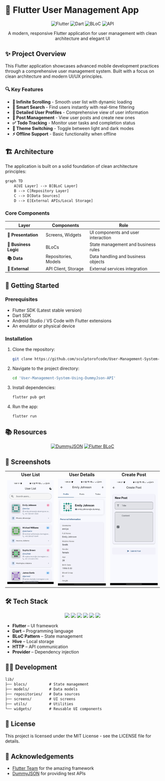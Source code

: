 # 🚀 Flutter User Management App

<div align="center">
  
![Flutter](https://img.shields.io/badge/Flutter-02569B?style=for-the-badge&logo=flutter&logoColor=white)
![Dart](https://img.shields.io/badge/Dart-0175C2?style=for-the-badge&logo=dart&logoColor=white)
![BLoC](https://img.shields.io/badge/BLoC-13B9FD?style=for-the-badge&logo=flutter&logoColor=white)
![API](https://img.shields.io/badge/REST_API-FF5722?style=for-the-badge&logo=api&logoColor=white)

</div>

<p align="center">A modern, responsive Flutter application for user management with clean architecture and elegant UI</p>

## ✨ Project Overview

This Flutter application showcases advanced mobile development practices through a comprehensive user management system. Built with a focus on clean architecture and modern UI/UX principles.

### 🔍 Key Features

- **🔄 Infinite Scrolling** - Smooth user list with dynamic loading
- **🔎 Smart Search** - Find users instantly with real-time filtering
- **👤 Detailed User Profiles** - Comprehensive view of user information
- **📝 Post Management** - View user posts and create new ones
- **✅ Todo Tracking** - Monitor user tasks and completion status
- **🌙 Theme Switching** - Toggle between light and dark modes
- **⚡ Offline Support** - Basic functionality when offline

## 🏗️ Architecture

The application is built on a solid foundation of clean architecture principles:

```mermaid
graph TD
    A[UI Layer] --> B[BLoC Layer]
    B --> C[Repository Layer]
    C --> D[Data Sources]
    D --> E[External APIs/Local Storage]
```

### Core Components

| Layer                 | Components           | Role                                |
| --------------------- | -------------------- | ----------------------------------- |
| **🎨 Presentation**   | Screens, Widgets     | UI components and user interaction  |
| **🧠 Business Logic** | BLoCs                | State management and business rules |
| **📚 Data**           | Repositories, Models | Data handling and business objects  |
| **🔌 External**       | API Client, Storage  | External services integration       |

## 🚀 Getting Started

### Prerequisites

- Flutter SDK (Latest stable version)
- Dart SDK
- Android Studio / VS Code with Flutter extensions
- An emulator or physical device

### Installation

1. Clone the repository:

   ```bash
   git clone https://github.com/sculptorofcode/User-Management-System-Using-DummyJson-API.git
   ```

2. Navigate to the project directory:

   ```bash
   cd 'User-Management-System-Using-DummyJson-API'
   ```

3. Install dependencies:

   ```bash
   flutter pub get
   ```

4. Run the app:
   ```bash
   flutter run
   ```

## 📚 Resources

<div align="center">
  
[![DummyJSON](https://img.shields.io/badge/DummyJSON-API-orange?style=for-the-badge&logo=json&logoColor=white)](https://dummyjson.com/docs)
[![Flutter BLoC](https://img.shields.io/badge/Flutter-BLoC-blue?style=for-the-badge&logo=flutter&logoColor=white)](https://bloclibrary.dev)

</div>

## 📱 Screenshots

<div align="center">
  <table>
    <tr>
      <td align="center"><strong>User List</strong></td>
      <td align="center"><strong>User Details</strong></td>
      <td align="center"><strong>Create Post</strong></td>
    </tr>
    <tr>
      <td><img src="public/user-list.jpg" width="200" alt="User List Screenshot"/></td>
      <td><img src="public/user-details.jpg" width="200" alt="User Details Screenshot"/></td>
      <td><img src="public/create-post.jpg" width="200" alt="Create Post Screenshot"/></td>
    </tr>
  </table>
</div>

## 🛠️ Tech Stack

<div align="center">
  <img src="https://img.shields.io/badge/Flutter-UI-blue?logo=flutter&style=flat-square" />
  <img src="https://img.shields.io/badge/Dart-Language-0175C2?logo=dart&style=flat-square" />
  <img src="https://img.shields.io/badge/BLoC-State%20Management-13B9FD?logo=bloc&style=flat-square" />
  <img src="https://img.shields.io/badge/Hive-Local%20Storage-yellow?logo=hive&style=flat-square" />
  <img src="https://img.shields.io/badge/HTTP-API-orange?logo=http&style=flat-square" />
  <img src="https://img.shields.io/badge/Provider-DI-green?logo=provider&style=flat-square" />
</div>

- **Flutter** – UI framework
- **Dart** – Programming language
- **BLoC Pattern** – State management
- **Hive** – Local storage
- **HTTP** – API communication
- **Provider** – Dependency injection

## 👨‍💻 Development

```text
lib/
├── blocs/          # State management
├── models/         # Data models
├── repositories/   # Data sources
├── screens/        # UI screens
├── utils/          # Utilities
└── widgets/        # Reusable UI components
```

## 📄 License

This project is licensed under the MIT License - see the LICENSE file for details.

## 🙏 Acknowledgements

- [Flutter Team](https://flutter.dev) for the amazing framework
- [DummyJSON](https://dummyjson.com) for providing test APIs
